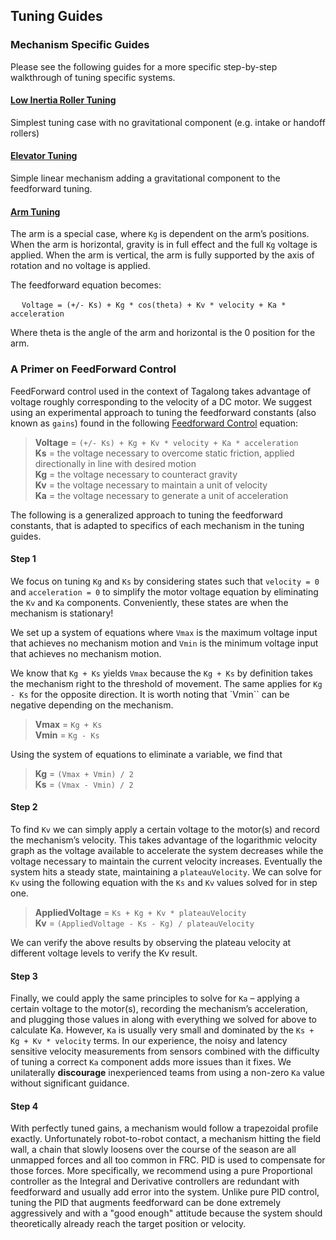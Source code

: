 ## Tuning Guides

<!-- 
FUTURE DEV:
### General PID Tuning Guide 
-->

### Mechanism Specific Guides

Please see the following guides for a more specific step-by-step walkthrough of tuning specific systems.

#### [Low Inertia Roller Tuning](./LOW_INERTIA_ROLLER_TUNING.md)

Simplest tuning case with no gravitational component (e.g. intake or handoff rollers)

<!--
#### High Inertia Roller Tuning

Coming soon\! (e.g. Flywheels and rollers with lots of internal friction)
-->

#### [Elevator Tuning](./ELEVATOR_TUNING.md)

Simple linear mechanism adding a gravitational component to the feedforward tuning.

#### [Arm Tuning](./ARM_TUNING.md)

The arm is a special case, where `Kg` is dependent on the arm’s positions. When the arm is horizontal, gravity is in full effect and the full `Kg` voltage is applied. When the arm is vertical, the arm is fully supported by the axis of rotation and no voltage is applied.

The feedforward equation becomes:

&emsp; `Voltage = (+/- Ks) + Kg * cos(theta) + Kv * velocity + Ka * acceleration`

Where theta is the angle of the arm and horizontal is the 0 position for the arm.

### A Primer on FeedForward Control

FeedForward control used in the context of Tagalong takes advantage of voltage roughly corresponding to the velocity of a DC motor. We suggest using an experimental approach to tuning the feedforward constants (also known as `gains`) found in the following [Feedforward Control](https://docs.wpilib.org/en/stable/docs/software/advanced-controls/introduction/introduction-to-feedforward.html#introduction-to-dc-motor-feedforward) equation:

> **Voltage** \= `(+/- Ks) + Kg + Kv * velocity + Ka * acceleration`  
> **Ks** \= the voltage necessary to overcome static friction, applied directionally in line with desired motion  
> **Kg** \= the voltage necessary to counteract gravity  
> **Kv** \= the voltage necessary to maintain a unit of velocity  
> **Ka** \= the voltage necessary to generate a unit of acceleration


The following is a generalized approach to tuning the feedforward constants, that is adapted to specifics of each mechanism in the tuning guides.

#### Step 1
We focus on tuning `Kg` and `Ks` by considering states such that `velocity = 0` and `acceleration = 0` to simplify the motor voltage equation by eliminating the `Kv` and `Ka` components. Conveniently, these states are when the mechanism is stationary\!

We set up a system of equations where `Vmax` is the maximum voltage input that achieves no mechanism motion and `Vmin` is the minimum voltage input that achieves no mechanism motion.

We know that `Kg + Ks` yields `Vmax` because the `Kg + Ks` by definition takes the mechanism right to the threshold of movement. The same applies for `Kg - Ks` for the opposite direction. It is worth noting that `Vmin`` can be negative depending on the mechanism.

> **Vmax** \= `Kg + Ks`   
> **Vmin** \= `Kg - Ks`  

Using the system of equations to eliminate a variable, we find that  
> **Kg** \= `(Vmax + Vmin) / 2`  
> **Ks** \= `(Vmax - Vmin) / 2` 

#### Step 2
To find `Kv` we can simply apply a certain voltage to the motor(s) and record the mechanism’s velocity. This takes advantage of the logarithmic velocity graph as the voltage available to accelerate the system decreases while the voltage necessary to maintain the current velocity increases. Eventually the system hits a steady state, maintaining a `plateauVelocity`. We can solve for `Kv` using the following equation with the `Ks` and `Kv` values solved for in step one.

> **AppliedVoltage** \= `Ks + Kg + Kv * plateauVelocity`  
> **Kv** \= `(AppliedVoltage - Ks - Kg) / plateauVelocity`

We can verify the above results by observing the plateau velocity at different voltage levels to verify the Kv result.


#### Step 3
Finally, we could apply the same principles to solve for `Ka` – applying a certain voltage to the motor(s), recording the mechanism’s acceleration, and plugging those values in along with everything we solved for above to calculate Ka. However, `Ka` is usually very small and dominated by the `Ks + Kg + Kv * velocity` terms. In our experience, the noisy and latency sensitive velocity measurements from sensors combined with the difficulty of tuning a correct `Ka` component adds more issues than it fixes. We unilaterally **discourage** inexperienced teams from using a non-zero `Ka` value without significant guidance.

#### Step 4
With perfectly tuned gains, a mechanism would follow a trapezoidal profile exactly. Unfortunately robot-to-robot contact, a mechanism hitting the field wall, a chain that slowly loosens over the course of the season are all unmapped forces and all too common in FRC. PID is used to compensate for those forces. More specifically, we recommend using a pure Proportional controller as the Integral and Derivative controllers are redundant with feedforward and usually add error into the system. Unlike pure PID control, tuning the PID that augments feedforward can be done extremely aggressively and with a "good enough" attitude because the system should theoretically already reach the target position or velocity.
